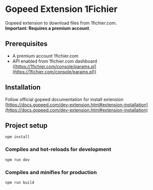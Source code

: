 # Gopeed Extension 1Fichier

Gopeed extension to download files from 1fichier.com.  
**Important: Requires a premium account**.

## Prerequisites

- A premium account 1fichier.com
- API enabled from 1fichier.com dashboard ([https://1fichier.com/console/params.pl](https://1fichier.com/console/params.pl))

## Installation

Follow official gopeed documentation for install extension
[https://docs.gopeed.com/dev-extension.html#extension-installation](https://docs.gopeed.com/dev-extension.html#extension-installation)

## Project setup

```
npm install
```

### Compiles and hot-reloads for development

```
npm run dev
```

### Compiles and minifies for production

```
npm run build
```
